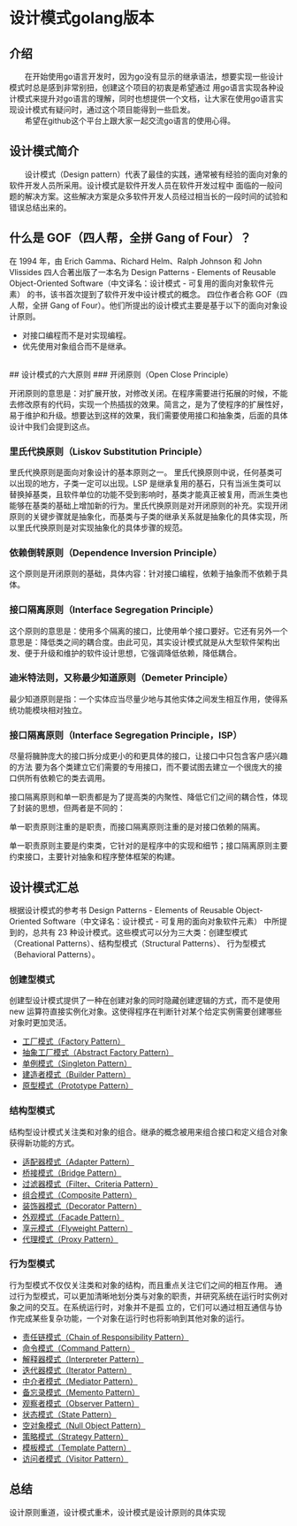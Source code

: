 # 设计模式golang版本
## 介绍
&emsp;&emsp;在开始使用go语言开发时，因为go没有显示的继承语法，想要实现一些设计模式时总是感到非常别扭，创建这个项目的初衷是希望通过
用go语言实现各种设计模式来提升对go语言的理解，同时也想提供一个文档，让大家在使用go语言实现设计模式有疑问时，通过这个项目能得到一些启发。
<br/>
&emsp;&emsp;希望在github这个平台上跟大家一起交流go语言的使用心得。
## 设计模式简介
&emsp;&emsp;设计模式（Design pattern）代表了最佳的实践，通常被有经验的面向对象的软件开发人员所采用。设计模式是软件开发人员在软件开发过程中
面临的一般问题的解决方案。这些解决方案是众多软件开发人员经过相当长的一段时间的试验和错误总结出来的。
<br/>
## 什么是 GOF（四人帮，全拼 Gang of Four）？
在 1994 年，由 Erich Gamma、Richard Helm、Ralph Johnson 和 John Vlissides 四人合著出版了一本名为 Design Patterns - Elements 
of Reusable Object-Oriented Software（中文译名：设计模式 - 可复用的面向对象软件元素） 的书，该书首次提到了软件开发中设计模式的概念。
四位作者合称 GOF（四人帮，全拼 Gang of Four）。他们所提出的设计模式主要是基于以下的面向对象设计原则。
* 对接口编程而不是对实现编程。
* 优先使用对象组合而不是继承。
<br/>
## 设计模式的六大原则
### 开闭原则（Open Close Principle）

开闭原则的意思是：对扩展开放，对修改关闭。在程序需要进行拓展的时候，不能去修改原有的代码，实现一个热插拔的效果。简言之，是为了使程序的扩展性好，易于维护和升级。想要达到这样的效果，我们需要使用接口和抽象类，后面的具体设计中我们会提到这点。

### 里氏代换原则（Liskov Substitution Principle）

里氏代换原则是面向对象设计的基本原则之一。 里氏代换原则中说，任何基类可以出现的地方，子类一定可以出现。LSP 是继承复用的基石，只有当派生类可以替换掉基类，且软件单位的功能不受到影响时，基类才能真正被复用，而派生类也能够在基类的基础上增加新的行为。里氏代换原则是对开闭原则的补充。实现开闭原则的关键步骤就是抽象化，而基类与子类的继承关系就是抽象化的具体实现，所以里氏代换原则是对实现抽象化的具体步骤的规范。

### 依赖倒转原则（Dependence Inversion Principle）

这个原则是开闭原则的基础，具体内容：针对接口编程，依赖于抽象而不依赖于具体。

### 接口隔离原则（Interface Segregation Principle）

这个原则的意思是：使用多个隔离的接口，比使用单个接口要好。它还有另外一个意思是：降低类之间的耦合度。由此可见，其实设计模式就是从大型软件架构出发、便于升级和维护的软件设计思想，它强调降低依赖，降低耦合。

### 迪米特法则，又称最少知道原则（Demeter Principle）

最少知道原则是指：一个实体应当尽量少地与其他实体之间发生相互作用，使得系统功能模块相对独立。

### 接口隔离原则（Interface Segregation Principle，ISP）

尽量将臃肿庞大的接口拆分成更小的和更具体的接口，让接口中只包含客户感兴趣的方法
要为各个类建立它们需要的专用接口，而不要试图去建立一个很庞大的接口供所有依赖它的类去调用。

接口隔离原则和单一职责都是为了提高类的内聚性、降低它们之间的耦合性，体现了封装的思想，但两者是不同的：

单一职责原则注重的是职责，而接口隔离原则注重的是对接口依赖的隔离。

单一职责原则主要是约束类，它针对的是程序中的实现和细节；接口隔离原则主要约束接口，主要针对抽象和程序整体框架的构建。

## 设计模式汇总
根据设计模式的参考书 Design Patterns - Elements of Reusable Object-Oriented Software（中文译名：设计模式 - 可复用的面向对象软件元素） 
中所提到的，总共有 23 种设计模式。这些模式可以分为三大类：创建型模式（Creational Patterns）、结构型模式（Structural Patterns）、
行为型模式（Behavioral Patterns）。

### 创建型模式
创建型设计模式提供了一种在创建对象的同时隐藏创建逻辑的方式，而不是使用 new 运算符直接实例化对象。这使得程序在判断针对某个给定实例需要创建哪些对象时更加灵活。
* <a href="https://github.com/caixunshi/go-design-patterns/tree/main/creational/factory">工厂模式（Factory Pattern）</a>
* <a href="https://github.com/caixunshi/go-design-patterns/tree/main/creational/abstract-factory">抽象工厂模式（Abstract Factory Pattern）</a>
* <a href="https://github.com/caixunshi/go-design-patterns/tree/main/creational/singleton">单例模式（Singleton Pattern）</a>
* <a href="https://github.com/caixunshi/go-design-patterns/tree/main/creational/builder">建造者模式（Builder Pattern）</a>
* <a href="https://github.com/caixunshi/go-design-patterns/tree/main/creational/prototype">原型模式（Prototype Pattern）</a>

### 结构型模式
结构型设计模式关注类和对象的组合。继承的概念被用来组合接口和定义组合对象获得新功能的方式。
* <a href="https://github.com/caixunshi/go-design-patterns/tree/main/structural/adapter">适配器模式（Adapter Pattern）</a>
* <a href="https://github.com/caixunshi/go-design-patterns/tree/main/structural/bridge">桥接模式（Bridge Pattern）</a>
* <a href="https://github.com/caixunshi/go-design-patterns/tree/main/structural/filter">过滤器模式（Filter、Criteria Pattern）</a>
* <a href="">组合模式（Composite Pattern）</a>
* <a href="">装饰器模式（Decorator Pattern）</a>
* <a href="">外观模式（Facade Pattern）</a>
* <a href="">享元模式（Flyweight Pattern）</a>
* <a href="">代理模式（Proxy Pattern）</a>

### 行为型模式
行为型模式不仅仅关注类和对象的结构，而且重点关注它们之间的相互作用。 通过行为型模式，可以更加清晰地划分类与对象的职责，并研究系统在运行时实例对象之间的交互。在系统运行时，对象并不是孤 立的，它们可以通过相互通信与协作完成某些复杂功能，一个对象在运行时也将影响到其他对象的运行。
* <a href="">责任链模式（Chain of Responsibility Pattern）</a>
* <a href="">命令模式（Command Pattern）</a>
* <a href="">解释器模式（Interpreter Pattern）</a>
* <a href="">迭代器模式（Iterator Pattern）</a>
* <a href="">中介者模式（Mediator Pattern）</a>
* <a href="">备忘录模式（Memento Pattern）</a>
* <a href="">观察者模式（Observer Pattern）</a>
* <a href="">状态模式（State Pattern）</a>
* <a href="">空对象模式（Null Object Pattern）</a>
* <a href="">策略模式（Strategy Pattern）</a>
* <a href="">模板模式（Template Pattern）</a>
* <a href="">访问者模式（Visitor Pattern）</a>
## 总结
设计原则重道，设计模式重术，设计模式是设计原则的具体实现

